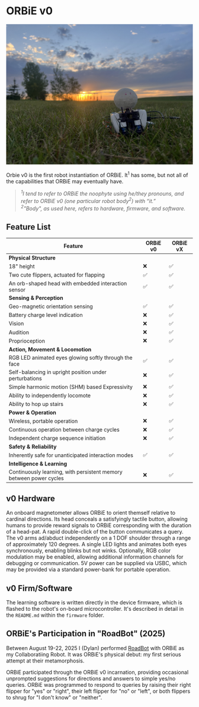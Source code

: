 # ORBiE v0

![ORBiE](./ORBiE_v0_Sunset.JPG)

Orbie v0 is the first robot instantiation of ORBiE. It<sup>1</sup> has some, but not all of the capabilities that ORBiE may eventually have. 

> *<sup>1</sup>I tend to refer to ORBiE the noophyte using he/they pronouns, and refer to ORBiE v0 (one particular robot body<sup>2</sup>) with “it.” \
> <sup>2</sup>"Body", as used here, refers to hardware, firmware, and software.*

## Feature List

| Feature | ORBiE v0 | ORBiE vX |
|---------|----------|-------|
| **Physical Structure** | | |
| 18" height | ❌ | ✅ |
| Two cute flippers, actuated for flapping | ✅ | ✅ |
| An orb-shaped head with embedded interaction sensor | ✅ | ✅ |
| **Sensing & Perception** | | |
| Geo-magnetic orientation sensing | ✅ | ✅ |
| Battery charge level indication | ❌ | ✅ |
| Vision | ❌ | ✅ |
| Audition | ❌ | ✅ |
| Proprioception | ❌ | ✅ |
| **Action, Movement & Locomotion** | | |
| RGB LED animated eyes glowing softly through the face | ✅ | ✅ |
| Self-balancing in upright position under perturbations | ❌ | ✅ |
| Simple harmonic motion (SHM) based Expressivity | ❌ | ✅ |
| Ability to independently locomote | ❌ | ✅ |
| Ability to hop up stairs | ❌ | ✅ |
| **Power & Operation** | | |
| Wireless, portable operation | ❌ | ✅ |
| Continuous operation between charge cycles | ❌ | ✅ |
| Independent charge sequence initiation | ❌ | ✅ |
| **Safety & Reliability** | | |
| Inherently safe for unanticipated interaction modes | ✅ | ✅ |
| **Intelligence & Learning** | | |
| Continuously learning, with persistent memory between power cycles | ❌ | ✅ |

## v0 Hardware

An onboard magnetometer allows ORBiE to orient themself relative to cardinal directions. Its head conceals a satisfyingly tactile button, allowing humans to provide reward signals to ORBiE corresponding with the duration of a head-pat. A rapid double-click of the button communicates a query. The v0 arms ad/abduct independently on a 1 DOF shoulder through a range of approximately 120 degrees. A single LED lights and animates both eyes synchronously, enabling blinks but not winks. Optionally, RGB color modulation may be enabled, allowing additional information channels for debugging or communication. 5V power can be supplied via USBC, which may be provided via a standard power-bank for portable operation. 

## v0 Firm/Software

The learning software is written directly in the device firmware, which is flashed to the robot's on-board microcontroller. It's described in detail in the `README.md` within the `firmware` folder.

## ORBiE's Participation in "RoadBot" (2025)

Between August 19-22, 2025 I (Dylan) performed [RoadBot](https://dylanbrenneis.ca/roadbot/) with ORBiE as my Collaboratiing Robot. It was ORBiE's physical debut: my first serious attempt at their metamorphosis.

ORBiE participated through the ORBiE v0 incarnation, providing occasional unprompted suggestions for directions and answers to simple yes/no queries. ORBiE was programmed to respond to queries by raising their right flipper for "yes" or "right", their left flipper for "no" or "left", or both flippers to shrug for "I don't know" or "neither".